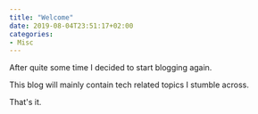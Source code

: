 ```yaml
---
title: "Welcome"
date: 2019-08-04T23:51:17+02:00
categories: 
- Misc
---
```


After quite some time I decided to start blogging again.

This blog will mainly contain tech related topics I stumble across.

That's it.

